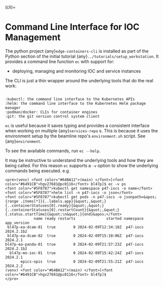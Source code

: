 (cli)=

# Command Line Interface for IOC Management

The python project {any}`edge-containers-cli` is installed as part of the Python section of the initial tutorial {any}`../tutorials/setup_workstation`. It provides a command line function `ec` with support for:

- deploying, managing and monitoring IOC and service instances

The CLI is just a thin wrapper around the underlying tools that do the real work:

```{eval-rst}

:kubectl: the command line interface to the Kubernetes APIs
:helm: the command line interface to the Kubernetes Helm package manager
:podman/docker: CLIs for container engines
:git: the git version control system client
```

`ec` is useful because it saves typing and provides a consistent interface when working on multiple {any}`services-repo` s. This is because it uses the environment setup by the beamline repo's `environment.sh` script. See {any}`environment`.

To see the available commands, run `ec --help`.

It may be instructive to understand the underlying tools and how they are being called. For this reason `ec` supports a `-v` option to show the underlying commands being executed. e.g.

```{raw} html
<pre>(venv) <font color="#64BA12">(main) </font>[<font color="#6491CB">hgv27681@pc0116</font> bl47p]$ ec -v ps
<font color="#5F8787">kubectl get namespace p47-iocs -o name</font>
<font color="#5F8787">helm list -n p47-iocs -o json</font>
<font color="#5F8787">kubectl get pods -n p47-iocs -o jsonpath=&apos;{range .items[*]}{..labels.app}{&quot;,&quot;}{..containerStatuses[0].ready}{&quot;,&quot;}{..containerStatuses[0].restartCount}{&quot;,&quot;}{.status.startTime}{&quot;\n&quot;}{end}&apos;</font>
             name ready restarts              started namespace app_version
 bl47p-ea-dcam-01  true        0 2024-02-09T12:34:18Z  p47-iocs  2024.2.1b2
 bl47p-ea-dcam-02  true        0 2024-02-09T15:10:06Z  p47-iocs    2024.2.1
bl47p-ea-panda-01  true        0 2024-02-09T21:57:23Z  p47-iocs  2024.2.1b2
  bl47p-mo-ioc-01  true        0 2024-02-09T15:42:24Z  p47-iocs    2024.2.1
       epics-opis  true        0 2024-02-09T21:55:21Z  p47-iocs    2024.2.2
(venv) <font color="#64BA12">(main) </font>[<font color="#6491CB">hgv27681@pc0116</font> bl47p]$
</pre>
```
